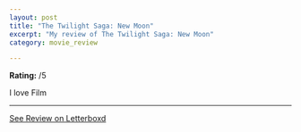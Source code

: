 ```yaml
---
layout: post
title: "The Twilight Saga: New Moon"
excerpt: "My review of The Twilight Saga: New Moon"
category: movie_review

---
```


**Rating:** /5

I love Film

<hr>

[See Review on Letterboxd](https://boxd.it/83rPg5)
